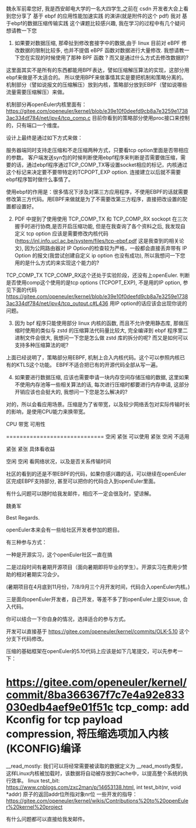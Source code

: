 魏永军前辈您好, 我是西安邮电大学的一名大四学生,之前在 csdn 开发者大会上看到您分享了 基于 ebpf 的应用性能加速实践 的演讲(就是附件的这个 pdf)
我对 基于ebpf的数据压缩传输实践 这个课题比较感兴趣, 我在学习的过程中有几个疑问想请教一下您

1. 如果要对数据压缩, 那牵扯到修改套接字中的数据,由于 linux 目前对 eBPF 修改数据的限制比较多, 也并不提倡 eBPF 函数对数据进行大量修改. 我想请教一下您在实现的时候使用了那种 BPF 函数 ? 而又是通过什么方式去修改数据的? 
   
这里面其实不是所有的东西都能用BPF表达，譬如压缩解压算法的实现，这部分用ebpf来做是不太适合的。
所以使用BPF来做事情其实是要把机制和策略分离的。机制部分（譬如说报文的压缩解压）放到内核，策略部分放到EBPF（譬如说哪些流量需要压缩解压）来做。


机制部分再openEuler内核里面有：
https://gitee.com/openeuler/kernel/blob/e39e10f0deefd9cb8a7e3259e17383ac334df784/net/ipv4/tcp_comp.c
目前你看到的策略部分使用proc接口来控制的，只有端口一个维度。


设计上最终是通过如下方式来做：

服务器端同时支持走压缩和不走压缩两种方式，只要看tcp option里面是否带相应的参数。
客户端发送syn包的时候判断使用ebpf程序来判断是否需要做压缩，需要的话，通过ebpf程序通过TCP_COMP_TX等设置socket相应的标记，内核通过这个标记来决定要不要带特定的TCPOPT_EXP option. 连接建立以后就不需要ebpf程序暂时做什么事情了。


使用ebpf的作用是：很多情况下涉及对第三方应用程序，不使用EBPF的话就需要修改第三方代码。用EBPF来做就是为了不需要改第三方程序，直接把改设置的配置都设置好。



2. PDF 中提到了使用使用 TCP_COMP_TX 和 TCP_COMP_RX sockopt 在三次握手时进行协商,是否开启压缩功能, 但是在我查询了各个资料之后, 我发现自定义 tcp option 应该是需要修改内核代码(https://inl.info.ucl.ac.be/system/files/tcp-ebpf.pdf 这是我查到的相关论文), 因为公网路由器对 IP Option的检查较为严格，一般都会直接丢弃带有 IP Option 的报文(我尝试创建自定义 ip option 也没有成功), 所以我想问一下您用的是什么方式的来实现这个能力的?

TCP_COMP_TX TCP_COMP_RX这个还处于实验阶段，还没有上openEuler.
判断是否使用comp这个使用的是tcp options (TCPOPT_EXP), 不是用的IP option, 参见下面的代码
https://gitee.com/openeuler/kernel/blob/e39e10f0deefd9cb8a7e3259e17383ac334df784/net/ipv4/tcp_output.c#L436
用IP option的话应该会出现你说的问题。



3. 因为 bpf 程序只能使用部分 linux 内核的函数, 而且不允许使用静态库, 那做压缩时使用的类似与 zstd 的压缩算法代码量比较大, 完全编译到 ebpf 程序里二进制文件会很大, 我想问一下您是怎么做 zstd 库的拆分的呢? 而又是如何可以支持多种压缩算法的呢?

上面已经说明了，策略部分用EBPF, 机制上合入内核代码。这个可以参照内核已有的KTLS这个功能。
EBPF不适合把已有的开源代码全部从写一遍。



4. 如果要进行数据压缩, 应该也需要申请一块内存空间存储压缩的数据, 这里如果不使用内存池等一些相关算法的话, 每次进行压缩时都要进行内存申请, 这部分开销应该也会挺大的, 我想问一下您是怎么解决的?

对的，所以会看应用场景。压缩是为了省带宽，以及较少网络丢包对实际传输时长的影响，是使用CPU能力来换带宽。


CPU       带宽    可用性

=============================
空闲       紧张    可以使用
紧张       空闲    不适用

紧张       紧张    具体看收益

空闲       空闲    看网络状况，以及是否关系传输时间


社区的看到的还是不带EBPF的代码，如果你感兴趣的话，可以继续在openEuler区完成EBPF支持部分, 甚至可以把你的代码合入到openEuler里面。

有什么问题可以随时给我发邮件，相应不一定会很及时，望谅解。


魏勇军

Best Regards.

openEuler本来会有一些给社区开发者参加的题目。

有三种参与方式：

一种是开源实习，这个openEuler社区一直在搞

二是过段时间有暑期开源项目（面向暑期即将毕业的学生）。开源实习在费用少赞助的相对暑期实习会少。

(暑期项目在4月底到11月份，7/8/9月三个月开发时间，代码合入openEuler内核。)

三是面向openEuler开发者，自己开发，等差不多了到openEuler上提交issue, 合入代码。


你可以结合一下你自身的情况，选择适合的参与方式。


开发可以直接基于 https://gitee.com/openeuler/kernel/commits/OLK-5.10 这个分支下代码修改。

压缩的基础框架在openEuler的5.10代码上应该是如下几笔提交，可以先参考一下：
# https://gitee.com/openeuler/kernel/commit/8ba366367f7c7e4a92e833030edb4aef9e01f51c tcp_comp: add Kconfig for tcp payload compression, 将压缩选项加入内核(KCONFIG)编译
<!-- https://gitee.com/openeuler/kernel/commit/7f39947b845d87a4e56064e7e9fff6b9cb3ec12e tcp_comp: add tcp comp option to SYN and SYN-ACK 需要注意在 tcp_options_received 选项中添加 comp_ok 选项还需要注意 extern struct static_key_false tcp_have_comp; 在那里定义的,comp_set_option 是第二次握手的接收方设置 tcp_out_options , comp_set_option_cond 第三次握手的接收方设置 tcp_out_options , tcp_parse_comp_option 接收是 parse 压缩选项 tcp_options_received , comp_options_write 将先前计算的TCP选项写入数据包。th = (struct tcphdr *)skb->data; 写到 skb->data字段, 通过这个函数 tcp_syn_comp_enabled 来判断是否需要开启 comp, TCP_COMP_TX 暂时还没有, 在这里直接判断是否开启压缩功能, 如果开启了就直接在此 TCP 连接上打开, 注意:这个过程由tcp_options_write()完成，该函数由tcp_transmit_skb()调用。-->
<!-- https://gitee.com/openeuler/kernel/commit/cc36784b15f82f87559f9e43a0f7951c7b188ac9 tcp_comp: add init and cleanup hook for compression 给压缩功能增加 init 和 cleanup 回调, 不过这个 pr 没有实现此功能, 函数是空的-->
<!-- https://gitee.com/openeuler/kernel/commit/dae7bed961c55d9837eada7f98f34f1adb0e9d21 Add sysctl interface for enable/disable tcp compression by ports. 添加 sysctl 接口以通过端口启用/禁用 tcp 压缩。利用 ctl_table ipv4_table 在 /proc/sys/net/ipv4/ 下面写配置, 写支持的端口号到 sysctl_tcp_compression_ports 位图里-->
<!-- https://gitee.com/openeuler/kernel/commit/d8a6de61e51f6433c7f0f8ab81b20dc43161a8a5 tcp_comp: only enable compression for give server ports 只对给定的服务器端口启用压缩, 这里实现了上面没有实现的 tcp_init_compression , 注意 tcp_syn_comp_enabled 的 active 参数是判断入流量还是出流量, test_bit 去判断是否在 sysctl_tcp_compression_ports 位图-->
<!-- https://gitee.com/openeuler/kernel/commit/f14b0352016320538674a0b7f877d5fdd02d4343 tcp_comp: allow ignore local tcp connections TCP comp:允许忽略本地TCP连接, 通过 tcp_comp_enabled 函数, 先过滤掉本地的套接字请求 -->
<!-- https://gitee.com/openeuler/kernel/commit/a801cd2a9d5e730b6254fe41ef6cc6eff499dcc7 tcp_comp: add stub proto ops for tcp compression socket
 TCP comp:为TCP压缩套接字添加stub proto ops ,利用 tcp_comp_context 暴露 tcp socket 里的 struct proto *sk_proto 和 struct rcu_head rcu, 利用 proto(tcp_prot)在 tcp_init(tcp_comp_init) 在初始化的时候, hook sendmsg 和 recvmsg ,但是这个 patch 还没有实现此功能,暂时还是用的老的 sendmsg 和 recvmsg, tcp_init_compression 和 tcp_comp_context_free, 注意 rcu_assign_pointer 和 container_of 的使用-->
<!-- https://gitee.com/openeuler/kernel/commit/e9ce37bbceb2779c0015fcac54cc8df7a2ec8b76 tcp_comp: implement sendmsg for tcp compression TCP_COMP：为TCP压缩实现SENDMSG, 需要 kconfig 支持, 单次最大压缩 65464 字节, tcp_comp_context 中加入了 tcp_comp_context_tx 结构体, tcp_comp_tx_context_init 的时候也需要初始化 ZSTD 库, 初始化时, 会申请 65464 字节的数据, 之后将数据在释放, 注意 comp_get_ctx(const struct sock *sk) 可以从 sock 中拿到 tcp_comp_context, 注意 inet_csk 这个函数,他把 sock 转化为 inet_connection_sock, 在这之后利用 rcu_assign_pointer(icsk->icsk_ulp_data, ctx) 将(用户) ctx 指针写入 icsk_ulp_data; 除此之外, 用 memcopy_from_iter 函数将 iov_iter copy 到 plaintext_data 缓冲区中进行压缩-->
<!-- https://gitee.com/openeuler/kernel/commit/fbcb4859d8808295a5174e30250cd608ed970070 tcp_comp: implement recvmsg for tcp compression TCP_COMP：为TCP压缩实现RecVMSG , 同上, 增加 kConfig, 增加解压的 tcp_comp_context_rx 结构体 , recvmsg 的压缩时, 从 ->data 里面读字段, 循环解压数据, 解压存放数据的地方放在 plaintext_data 之后在进行 copy-->
<!-- https://gitee.com/openeuler/kernel/commit/cd84ca9ffd4e490a4893a4039a2173d9a7019f73tcp_comp: Avoiding the null pointer problem of ctx in comp_stream_read  tcp comp:避免了comp流中ctx的空指针问题 这个pr和这个pr之后的pr都是一些小小补, 只看 tcp_comm 的代码就行了-->
<!-- https://gitee.com/openeuler/kernel/commit/ab0323bb5b0c33cf5d3a6c4fb4def99646b539bb tcp_comp: Fix comp_read_size return value 修复comp_read_size返回值-->
<!-- https://gitee.com/openeuler/kernel/commit/d876fdbb275e8fe0849b9fb4739969c8d27a2002 tcp_comp: Fix ZSTD_decompressStream failed 修复zstd_decpressstream失败-->
<!-- https://gitee.com/openeuler/kernel/commit/c5f3ee6952248b9bd4aa8c1471ff6813c4836b20 tcp_comp: Add dpkt to save decompressed skb TCP_COMP：添加DPKT以保存解压缩SKB, 为了分离压缩数据和解压缩数据，这个 patch 在tcp comp context rx中添加了dpkt, dpkt用于保存解压缩后的skb。-->
<!-- https://gitee.com/openeuler/kernel/commit/c31c696f93008c61463320227600dce68879f49a tcp_comp: Del compressed_data and remaining_data from tcp_comp_context_rx tcp comp:删除tcp comp上下文rx中的压缩数据和剩余数据, 压缩后的数据与解压缩后的数据分离。不需要将未压缩的数据保存到剩余的数据缓冲区，可以直接从未压缩的skb读取数据。-->


__read_mostly: 我们可以将经常需要被读取的数据定义为 __read_mostly类型，这样Linux内核被加载时，该数据将自动被存放到Cache中，以提高整个系统的执行效率。
linux test_bit: https://www.cnblogs.com/zxc2man/p/14653138.html, int test_bit(nr, void *addr) 原子的返回addr位所指对象nr位
一些开发的指导：
https://gitee.com/openeuler/kernel/wikis/Contributions%20to%20openEuler%20kernel%20project


有什么问题都可以直接给我发邮件。